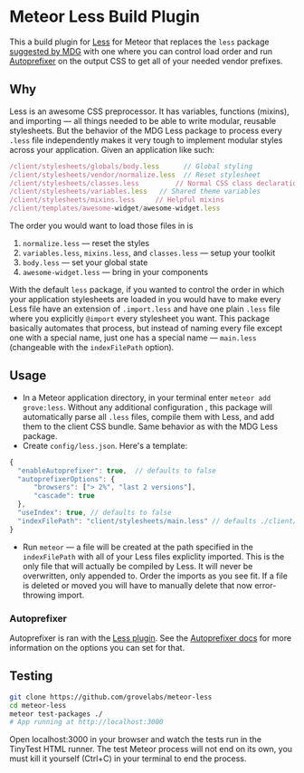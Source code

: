 # Meteor Less Build Plugin

This a build plugin for [Less](https://lesscss.org) for Meteor that replaces the `less` package [suggested by MDG](http://docs.meteor.com/#/full/less) with one where you can control load order and run [Autoprefixer](https://github.com/postcss/autoprefixer) on the output CSS to get all of your needed vendor prefixes.

## Why
Less is an awesome CSS preprocessor. It has variables, functions (mixins), and importing — all things needed to be able to write modular, reusable stylesheets. But the behavior of the MDG Less package to process every `.less` file independently makes it very tough to implement modular styles across your application. Given an application like such:

```js
/client/stylesheets/globals/body.less	   // Global styling
/client/stylesheets/vendor/normalize.less  // Reset stylesheet
/client/stylesheets/classes.less		 // Normal CSS class declarations
/client/stylesheets/variables.less   // Shared theme variables
/client/stylesheets/mixins.less		// Helpful mixins
/client/templates/awesome-widget/awesome-widget.less
```

The order you would want to load those files in is

1. `normalize.less` — reset the styles
2. `variables.less`, `mixins.less`, and `classes.less` — setup your toolkit
3. `body.less` — set your global state
4. `awesome-widget.less` — bring in your components

With the default `less` package, if you wanted to control the order in which your application stylesheets are loaded in you would have to make every Less file have an extension of `.import.less` and have one plain `.less` file where you explicitly `@import` every stylesheet you want. This package basically automates that process, but instead of naming every file except one with a special name, just one has a special name — `main.less` (changeable with the `indexFilePath` option).


## Usage
* In a Meteor application directory, in your terminal enter `meteor add grove:less`. Without any additional configuration , this package will automatically parse all `.less` files, compile them with Less, and add them to the client CSS bundle. Same behavior as with the MDG Less package.
* Create `config/less.json`. Here's a template:

```js
{
  "enableAutoprefixer": true,  // defaults to false
  "autoprefixerOptions": {
      "browsers": ["> 2%", "last 2 versions"],
      "cascade": true
  },
  "useIndex": true,	// defaults to false
  "indexFilePath": "client/stylesheets/main.less" // defaults ./client/main.less
}

```
* Run `meteor` — a file will be created at the path specified in the `indexFilePath` with all of your Less files expliclity imported. This is the only file that will actually be compiled by Less. It will never be overwritten, only appended to. Order the imports as you see fit. If a file is deleted or moved you will have to manually delete that now error-throwing import.

### Autoprefixer
Autoprefixer is ran with the [Less plugin](https://github.com/less/less-plugin-autoprefix). See the [Autoprefixer docs](https://github.com/postcss/autoprefixer#browsers) for more information on the options you can set for that.

## Testing

```sh
git clone https://github.com/grovelabs/meteor-less
cd meteor-less
meteor test-packages ./
# App running at http://localhost:3000
```

Open localhost:3000 in your browser and watch the tests run in the TinyTest HTML runner. The test Meteor process will not end on its own, you must kill it yourself (Ctrl+C) in your terminal to end the process.
